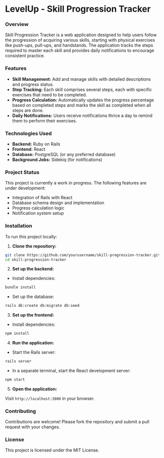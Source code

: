 <h1>LevelUp - Skill Progression Tracker</h1>

<h3>Overview</h3>

Skill Progression Tracker is a web application designed to help users follow the progression of acquiring various skills, starting with physical exercises like push-ups, pull-ups, and handstands. The application tracks the steps required to master each skill and provides daily notifications to encourage consistent practice.

<h3>Features</h3>

- **Skill Management:** Add and manage skills with detailed descriptions and progress status.
- **Step Tracking:** Each skill comprises several steps, each with specific exercises that need to be completed.
- **Progress Calculation:** Automatically updates the progress percentage based on completed steps and marks the skill as completed when all steps are done.
- **Daily Notifications:** Users receive notifications thrice a day to remind them to perform their exercises.

<h3>Technologies Used</h3>

- **Backend:** Ruby on Rails
- **Frontend:** React
- **Database:** PostgreSQL (or any preferred database)
- **Background Jobs:** Sidekiq (for notifications)

<h3>Project Status</h3>

This project is currently a work in progress. The following features are under development:

- Integration of Rails with React
- Database schema design and implementation
- Progress calculation logic
- Notification system setup

<h3>Installation</h3>

To run this project locally:

1. **Clone the repository:**

```bash
git clone https://github.com/yourusername/skill-progression-tracker.git
cd skill-progression-tracker
```
2. **Set up the backend:**

- Install dependencies:
```bash
bundle install
```

- Set up the database:
```bash
rails db:create db:migrate db:seed
```

3. **Set up the frontend:**

- Install dependencies:
```bash
npm install
```

4. **Run the application:**

- Start the Rails server:
```bash
rails server
```

- In a separate terminal, start the React development server:
```bash
npm start
```

5. **Open the application:**

Visit `http://localhost:3000` in your browser.

<h3>Contributing</h3>

Contributions are welcome! Please fork the repository and submit a pull request with your changes.

<h3>License</h3>

This project is licensed under the MIT License.


